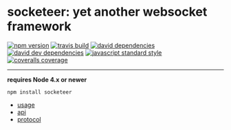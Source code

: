socketeer: yet another websocket framework
===

[![npm version](https://img.shields.io/npm/v/socketeer.svg?style=flat-square)](https://npmjs.com/package/socketeer)
[![travis build](https://img.shields.io/travis/SEAPUNK/socketeer.svg?style=flat-square)](https://travis-ci.org/SEAPUNK/socketeer)
[![david dependencies](https://david-dm.org/SEAPUNK/socketeer.svg?style=flat-square)](https://david-dm.org/SEAPUNK/socketeer)
[![david dev dependencies](https://david-dm.org/SEAPUNK/socketeer/dev-status.svg?style=flat-square)](https://david-dm.org/SEAPUNK/socketeer)
[![javascript standard style](https://img.shields.io/badge/code%20style-standard-blue.svg?style=flat-square)](http://standardjs.com/)
[![coveralls coverage](https://img.shields.io/coveralls/SEAPUNK/socketeer.svg?style=flat-square)](https://coveralls.io/github/SEAPUNK/socketeer)

---

**requires Node 4.x or newer**

`npm install socketeer`

- [usage](docs/usage.md)
- [api](docs/api/)
- [protocol](docs/protocol/)
